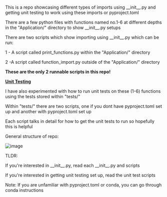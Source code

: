 This is a repo showcasing different types of imports using \_\_init\_\_.py and getting
unit testing to work using these imports or pyproject.toml

There are a few python files with functions named no.1-6 at different depths in the 
"Application\/" directory to show \_\_init\_\_.py setups

There are two scripts which show importing using \_\_init\_\_.py which can be run:

1 - A script called print_functions.py within the "Application\/" directory
    
2 -A script called function_import.py outside of the "Application\/" directory

__These are the only 2 runnable scripts in this repo!__


<ins>**Unit Testing**</ins>

I have also experimented with how to run unit tests on these (1-6) functions using the tests
stored within "tests/"

Within "tests/" there are two scripts, one if you dont have pyproject.toml set up and
another with pyproject.toml set up

Each script talks in detail for how to get the unit tests to run so hopefully this is helpful



General structure of repo:

![image](https://github.com/user-attachments/assets/96e5865b-1aea-4c16-add9-98916e58fca3)

TLDR: 

If you're interested in \_\_init\_\_.py, read each \_\_init\_\_.py and scripts

If you're interested in getting unit testing set up, read the unit test scripts

Note: If you are unfamiliar with pyproject.toml or conda, you can go through conda instructions
